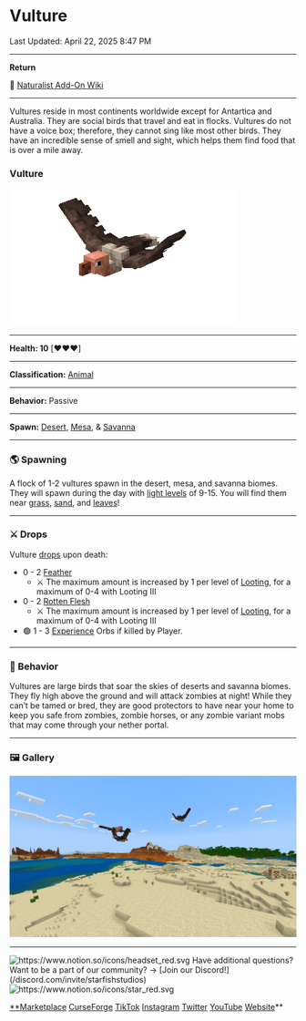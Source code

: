 # Vulture

Last Updated: April 22, 2025 8:47 PM

---

**Return**

🐻 [Naturalist Add-On Wiki](/www.notion.so/1a7a9a61c3f1800c8e32e893d6e7f430?pvs=21)

---

Vultures reside in most continents worldwide except for Antartica and Australia. They are social birds that travel and eat in flocks. Vultures do not have a voice box; therefore, they cannot sing like most other birds. They have an incredible sense of smell and sight, which helps them find food that is over a mile away.

<aside>

### **Vulture**

![vulture.gif](vulture.gif)

---

**Health: 10** [♥️♥️♥️]

---

**Classification:** [Animal](/minecraft.fandom.com/wiki/Animal)

---

**Behavior:** Passive

---

**Spawn:** [Desert](/minecraft.wiki/w/Desert), [Mesa](/minecraft.wiki/w/Badlands), & [Savanna](/minecraft.wiki/w/Savanna)

</aside>

---

### 🌎 Spawning

A flock of 1-2 vultures spawn in the desert, mesa, and savanna biomes. They will spawn during the day with [light levels](/minecraft.fandom.com/wiki/Light) of 9-15. You will find them near [grass](/minecraft.fandom.com/wiki/Grass_Block), [sand](/minecraft.wiki/w/Sand), and [leaves](/minecraft.wiki/w/Leaves)!

---

### ⚔️ Drops

Vulture [drops](/minecraft.fandom.com/wiki/Drops) upon death:

- 0 - 2 [Feather](/minecraft.wiki/w/Feather)
    - ⚔️ The maximum amount is increased by 1 per level of [Looting](/minecraft.fandom.com/wiki/Looting), for a maximum of 0-4 with Looting III
- 0 - 2 [Rotten Flesh](/minecraft.wiki/w/Rotten_Flesh)
    - ⚔️ The maximum amount is increased by 1 per level of [Looting](/minecraft.fandom.com/wiki/Looting), for a maximum of 0-4 with Looting III
- 🟢 1 - 3 [Experience](/minecraft.fandom.com/wiki/Experience) Orbs if killed by Player.

---

### 🧠 Behavior

Vultures are large birds that soar the skies of deserts and savanna biomes. They fly high above the ground and will attack zombies at night! While they can’t be tamed or bred, they are good protectors to have near your home to keep you safe from zombies, zombie horses, or any zombie variant mobs that may come through your nether portal. 

---

### 🖼️ Gallery

![vulture.PNG](vulture.png)

---

<aside>
<img src="https://www.notion.so/icons/headset_red.svg" alt="https://www.notion.so/icons/headset_red.svg" width="40px" /> Have additional questions? Want to be a part of our community? → [Join our Discord!](/discord.com/invite/starfishstudios)

</aside>

<aside>
<img src="https://www.notion.so/icons/star_red.svg" alt="https://www.notion.so/icons/star_red.svg" width="40px" />

[**Marketplace](/www.minecraft.net/en-us/marketplace/creator?name=Starfish%20Studios)      [CurseForge](/www.curseforge.com/members/starfish_studios/projects)      [TikTok](/www.tiktok.com/@starfishstudios)      [Instagram](/www.instagram.com/starfishstudiosinc/)      [Twitter](/twitter.com/starfishstudios)      [YouTube](/www.youtube.com/@starfishstudios)      [Website](/starfish-studios.com/)**

</aside>

